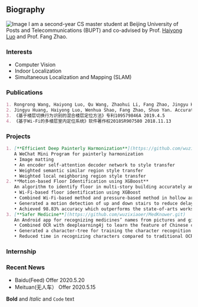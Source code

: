 ## Biography
![Image](http://ww4.sinaimg.cn/large/006tNc79ly1g5x6de3a4aj30hg0m8qog.jpg)
I am a second-year CS master student at Beijing University of Posts and Telecommunications (BUPT) and co-advised by Prof. [Haiyong Luo](http://people.ucas.ac.cn/~luohaiyong) and Prof. Fang Zhao.


### Interests

- Computer Vision
- Indoor Localization
- Simultaneous Localization and Mapping (SLAM)


### Publications
```markdown
1. Rongrong Wang, Haiyong Luo, Qu Wang, Zhaohui Li, Fang Zhao, Jingyu Huang. A Spatial-Temporal positioning algorithm Using Residual Network and LSTM. IEEE Transactions on Instrumentation and Measurement, 2020.
2. Jingyu Huang, Haiyong Luo, Wenhua Shao, Fang Zhao, Shuo Yan. Accurate and Robust Floor Positioning in Complex Indoor Environments. Sensors, 2020.
3. 《基于楼层切换行为识别的混合楼层定位方法》专利109579846A 2019.4.5
4. 《基于Wi-Fi的多楼层室内定位系统》软件著作权2018SR907580 2018.11.13
```


### Projects
```markdown
1. [**Efficient Deep Painterly Harmonization**](https://github.com/wuzixiaoer/MuseBrush.git)          2019                    
   A WeChat Mini Program for painterly harmonization                                                               
   • Image matting
   • An encoder self-attention decoder network to style transfer
   • Weighted semantic similar region style transfer
   • Weighted local neighboring region style transfer
2. **Motion-based Floor Identification using XGBoost**                                                2018
   An algorithm to identify floor in multi-story building accurately and quickly            
   • Wi-Fi-based floor identification using XGBoost
   • Combined Wi-Fi-based method and pressure-based method in hollow areas
   • Generated a motion detection of up and down stairs to reduce delay of identification
   • Achieved 98.83% accuracy which outperforms the state-of-arts works.
3. [**Safer Medicine**](https://github.com/wuzixiaoer/MedKnower.git)                                  2016                                                     
   An Android app for recognizing medicines’ names from pictures and giving safety reminders
   • Combined OCR with deeplearning4j to learn the feature of Chinese characters
   • Generated a character-tree for training the character recognition model
   • Reduced time in recognizing characters compared to traditional OCR
 ```
 
### Internship


### Recent News
- Baidu(Feed) Offer 2020.5.20
- Meituan(无人车） Offer 2020.5.15



**Bold** and _Italic_ and `Code` text






